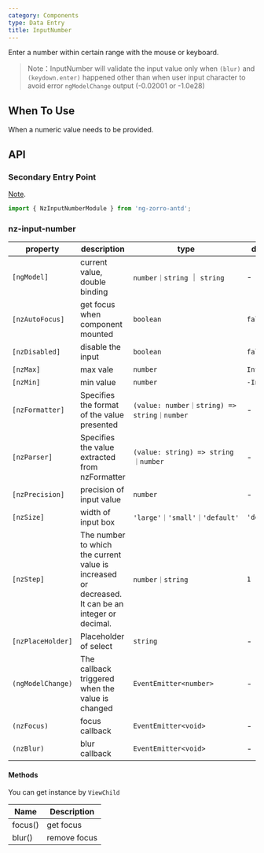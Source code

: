 ```yaml
---
category: Components
type: Data Entry
title: InputNumber
---
```


Enter a number within certain range with the mouse or keyboard.

> Note：InputNumber will validate the input value only when `(blur)` and `(keydown.enter)` happened other than when user input character to avoid error `ngModelChange` output (-0.02001 or -1.0e28)

## When To Use

When a numeric value needs to be provided.

## API

### Secondary Entry Point

[Note](/docs/getting-started/en#secondary-entry-points).

```ts
import { NzInputNumberModule } from 'ng-zorro-antd';
```

### nz-input-number

| property | description | type | default |
| -------- | ----------- | ---- | ------- |
| `[ngModel]` | current value, double binding | `number｜string` ｜ `string` | - |
| `[nzAutoFocus]` | get focus when component mounted | `boolean` | `false` |
| `[nzDisabled]` | disable the input | `boolean` | `false` |
| `[nzMax]` | max vale | `number` | `Infinity` |
| `[nzMin]` | min value | `number` | `-Infinity` |
| `[nzFormatter]` | Specifies the format of the value presented | `(value: number｜string) => string｜number` | - |
| `[nzParser]` | Specifies the value extracted from nzFormatter | `(value: string) => string｜number` | - |
| `[nzPrecision]` | precision of input value | `number` | - |
| `[nzSize]` | width of input box | `'large'｜'small'｜'default'` | `'default'` |
| `[nzStep]` | The number to which the current value is increased or decreased. It can be an integer or decimal. | `number｜string` | `1` |
| `[nzPlaceHolder]` | Placeholder of select | `string` | - |
| `(ngModelChange)` | The callback triggered when the value is changed | `EventEmitter<number>` | - |
| `(nzFocus)` | focus callback | `EventEmitter<void>` | - |
| `(nzBlur)` | blur callback | `EventEmitter<void>` | - |

#### Methods

You can get instance by `ViewChild`

| Name | Description |
| ---- | ----------- |
| focus() | get focus |
| blur() | remove focus |
